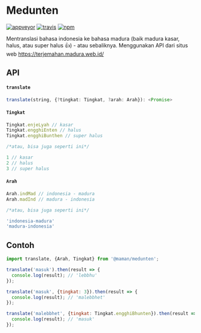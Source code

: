 # Medunten

[![appveyor](https://img.shields.io/appveyor/tests/maman/medunten.svg?style=flat-square&label=Windows)](https://ci.appveyor.com/project/maman/medunten) [![travis](https://img.shields.io/travis/tests/maman/medunten.svg?style=flat-square&label=Mac%20OSX%20%26%20Linux)](https://travis-ci.org/maman/medunten) [![npm](https://img.shields.io/npm/v/@maman/medunten.svg)](https://www.npmjs.com/package/@maman/medunten)

Mentranslasi bahasa indonesia ke bahasa madura (baik madura kasar, halus, atau super halus 👍) - atau sebaliknya. Menggunakan API dari situs web https://terjemahan.madura.web.id/

## API

#### `translate`

```ts
translate(string, {?tingkat: Tingkat, ?arah: Arah}): <Promise>
```

#### `Tingkat`

```ts
Tingkat.enjeLyah // kasar
Tingkat.engghiEnten // halus
Tingkat.engghiBunthen // super halus

/*atau, bisa juga seperti ini*/

1 // kasar
2 // halus
3 // super halus
```

#### `Arah`

```ts
Arah.indMad // indonesia - madura
Arah.madInd // madura - indonesia

/*atau, bisa juga seperti ini*/

'indonesia-madura'
'madura-indonesia'
```

## Contoh

```js
import translate, {Arah, Tingkat} from '@maman/medunten';

translate('masuk').then(result => {
  console.log(result); // 'lebbhu'
});

translate('masuk', {tingkat: 3}).then(result => {
  console.log(result); // 'malebbhet'
});

translate('malebbhet', {tingkat: Tingkat.engghiBhunten}).then(result => {
  console.log(result); // 'masuk'
});
```